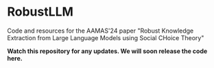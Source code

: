 # RobustLLM
Code and resources for the AAMAS'24 paper "Robust Knowledge Extraction from Large Language Models using Social CHoice Theory"

**Watch this repository for any updates. We will soon release the code here.**
